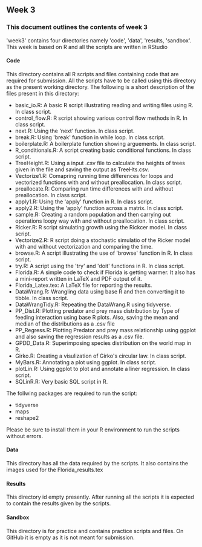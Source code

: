 ## Week 3

### This document outlines the contents of week 3

'week3' contains four directories namely 'code', 'data', 'results, 'sandbox'. This week is based on R and all the scripts are written in RStudio

#### Code
This directory contains all R scripts and files containing code that are required for submission. All the scripts have to be called using this directory as the present working directory. The following is a short description of the files present in this directory:

* basic_io.R: A basic R script illustrating reading and writing files using R. In class script. 
* control_flow.R: R script showing various control flow methods in R. In class script. 
* next.R: Using the 'next' function. In class script.
* break.R: Using 'break' function in while loop. In class script. 
* boilerplate.R: A boilerplate function showing arguements. In class script. 
* R_conditionals.R: A script creating basic conditional functions. In class script.
* TreeHeight.R: Using a input .csv file to calculate the heights of trees given in the file and saving the output as TreeHts.csv. 
* Vectorize1.R: Comapring running time differences for loops and vectorized functions with and without preallocation. In class script.
* preallocate.R: Comparing run time differences with and without preallocation. In class script.
* apply1.R: Using the 'apply' function in R. In class script.
* apply2.R: Using the 'apply' function across a matrix. In class script.
* sample.R: Creating a random population and then carrying out operations loopy way with and without preallocation. In class script.
* Ricker.R: R script simulating growth using the Rickcer model. In class script.
* Vectorize2.R: R script doing a stochastic simulatio of the Ricker model with and without vectorization and comparing the time.
* browse.R: A script illustrating the use of 'browse' function in R. In class script.
* try.R: A script using the 'try' and 'doit' functions in R. In class script.
* Florida.R: A simple code to check if Florida is getting warmer. It also has a mini-report written in LaTeX and PDF output of it.
* Florida_Latex.tex: A LaTeX file for reporting the results.
* DataWrang.R: Wrangling data using base R and then converting it to tibble. In class script.
* DataWrangTidy.R: Repeating the DataWrang.R using tidyverse.
* PP_Dist.R: Plotting predator and prey mass distribution by Type of feeding interaction using base R plots. Also, saving the mean and median of the distributions as a .csv file
* PP_Regress.R: Plotting Predator and prey mass relationship using ggplot and also saving the regression results as a .csv file. 
* GPDD_Data.R: Superimposing species distribution on the world map in R.
* Girko.R: Creating a visulization of Girko's circular law. In class script.
* MyBars.R: Annotating a plot using ggplot. In class script.
* plotLin.R: Using ggplot to plot and annotate a liner regression. In class script. 
* SQLinR.R: Very basic SQL script in R. 

The follwing packages are required to run the script:
* tidyverse
* maps
* reshape2

Please be sure to install them in your R environment to run the scripts without errors. 

#### Data
This directory has all the data required by the scripts. It also contains the images used for the Florida_results.tex 

#### Results
This directory id empty presently. After running all the scripts it is expected to contain the results given by the scripts.

#### Sandbox
This directory is for practice and contains practice scripts and files. On GitHub it is empty as it is not meant for submission. 